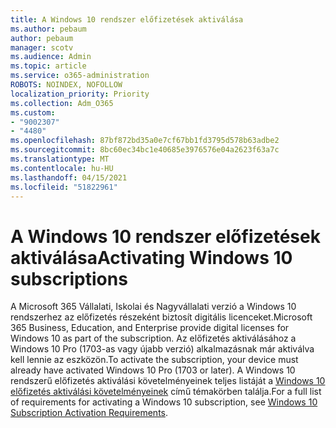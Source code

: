 ```yaml
---
title: A Windows 10 rendszer előfizetések aktiválása
ms.author: pebaum
author: pebaum
manager: scotv
ms.audience: Admin
ms.topic: article
ms.service: o365-administration
ROBOTS: NOINDEX, NOFOLLOW
localization_priority: Priority
ms.collection: Adm_O365
ms.custom:
- "9002307"
- "4480"
ms.openlocfilehash: 87bf872bd35a0e7cf67bb1fd3795d578b63adbe2
ms.sourcegitcommit: 8bc60ec34bc1e40685e3976576e04a2623f63a7c
ms.translationtype: MT
ms.contentlocale: hu-HU
ms.lasthandoff: 04/15/2021
ms.locfileid: "51822961"
---
```

# <a name="activating-windows-10-subscriptions"></a><span data-ttu-id="780cc-102">A Windows 10 rendszer előfizetések aktiválása</span><span class="sxs-lookup"><span data-stu-id="780cc-102">Activating Windows 10 subscriptions</span></span>

<span data-ttu-id="780cc-103">A Microsoft 365 Vállalati, Iskolai és Nagyvállalati verzió a Windows 10 rendszerhez az előfizetés részeként biztosít digitális licenceket.</span><span class="sxs-lookup"><span data-stu-id="780cc-103">Microsoft 365 Business, Education, and Enterprise provide digital licenses for Windows 10 as part of the subscription.</span></span> <span data-ttu-id="780cc-104">Az előfizetés aktiválásához a Windows 10 Pro (1703-as vagy újabb verzió) alkalmazásnak már aktiválva kell lennie az eszközön.</span><span class="sxs-lookup"><span data-stu-id="780cc-104">To activate the subscription, your device must already have activated Windows 10 Pro (1703 or later).</span></span> <span data-ttu-id="780cc-105">A Windows 10 rendszerű előfizetés aktiválási követelményeinek teljes listáját a [Windows 10 előfizetés aktiválási követelményeinek](https://docs.microsoft.com/windows/deployment/windows-10-subscription-activation#requirements) című témakörben találja.</span><span class="sxs-lookup"><span data-stu-id="780cc-105">For a full list of requirements for activating a Windows 10 subscription, see [Windows 10 Subscription Activation Requirements](https://docs.microsoft.com/windows/deployment/windows-10-subscription-activation#requirements).</span></span>
